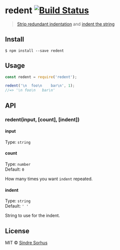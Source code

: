 # redent [![Build Status](https://travis-ci.org/sindresorhus/redent.svg?branch=master)](https://travis-ci.org/sindresorhus/redent)

> [Strip redundant indentation](https://github.com/sindresorhus/strip-indent) and [indent the string](https://github.com/sindresorhus/indent-string)


## Install

```
$ npm install --save redent
```


## Usage

```js
const redent = require('redent');

redent('\n  foo\n    bar\n', 1);
//=> '\n foo\n   bar\n'
```


## API

### redent(input, [count], [indent])

#### input

Type: `string`

#### count

Type: `number`<br>
Default: `0`

How many times you want `indent` repeated.

#### indent

Type: `string`<br>
Default: `' '`

String to use for the indent.


## License

MIT © [Sindre Sorhus](https://sindresorhus.com)
